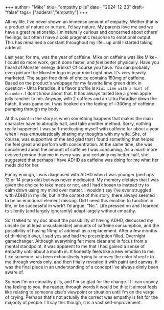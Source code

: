 +++
author= "Mike"
title= "empathy pills"
date= "2024-12-23"
draft= "false"
tags= ["adderall","empathy"]
+++

All my life, I've never shown an immense amount of empathy. Wether that is a product of nature or nurture, I'd say nature. My parents love me and we have a great relationship. I'm naturally curious and concerned about others' feelings, but often I have a cold pragmatic response to emotional output. This has remained a constant throughout my life.. up until I started taking adderall.

Last year, for me, was the year of caffeine. Mike on caffeine was like Mike+. I could do more work, get it done faster, and _feel_ better physically. Have you heard of Monster energy drinks? Of course you have. You can probably even picture the Monster logo in your mind right now. It's very heavily marketed. The sugar-free drink of choice contains 150mg of caffeine. Based on the product's webpage for my favorite lime green drink in question - Ultra Paradise, it's flavor profile is `Kiwi Lime with a hint of Cucumber`. I don't know about that. It has always tasted like a green apple jolly rancher to me. Anyway, with 2 coffees and an Ultra Paradise down the hatch, it was game on. I was hooked on the feeling of ~300mg of caffeine pumping through my body.

At this point in the story is when something happens that makes the main character have to abruptly halt, and take another method. Sorry, nothing really happened. I was self-medicating myself with caffeine for about a year when I was enthusiastically sharing my thoughts with my wife. She, of course, was supportive of me and glad that I found something that helped me feel great and perform with concentration. At the same time, she was concerned about the amount of caffeine I was consuming. As a _much_ more evolved person than me in every way, and certainly my better-half, she suggested that perhaps I have ADHD as caffeine was doing for me what her meds did for her.

Funny enough, I _was_ diagnosed with ADHD when I was younger (perhaps 13 or 14 years old) but was never medicated. My memory dictates that I was given the choice to take meds or not, and I had chosen to instead try to calm down using my mind over matter. I wouldn't say I've ever struggled with ADHD in my life, but in the context of this story, there always seemed to be an emotional element missing. Did I need this emotion to function in life, or be successful in work? I'd argue, "No.". Life pressed on and I learned to silently (and largely ignorantly) adapt largely without empathy.

So I talked to my doc about the possibility of having ADHD, discussed my unsafe (or at least unsustainable) amounts of caffeine consumption, and the possibility of having 10mg of adderall as a replacement. After a few months of thinking it over, I said yes and had the prescription filled. <span class="wiggle-word">Overnight gamechanger</span>. Although everything felt more clear and in focus from a mental standpoint, it was apparent to me that I had gained a sense of empathy until about a month in. It honestly feels like a new emotion to me. Like someone has been exhaustively trying to convey the color `blurple` to me through words only, and then finally revealed it with paint and canvas. It was the final piece in an understanding of a concept I've always dimly been aware of.

So now I'm on empathy pills, and I'm so glad for the change. If I can convey the feeling to you, the reader, through words it would be this: it almost feels like relating to someone else's viewpoint or situation until I'm on the verge of crying. Perhaps that's not actually the correct was empathy is felt for the majority of people. I'll say this though, it is a vast self-improvement.